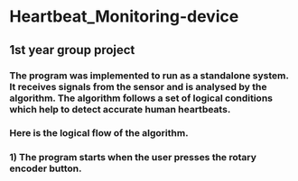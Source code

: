 # Heartbeat_Monitoring-device
## 1st year group project
### The program was implemented to run as a standalone system. It receives signals from the sensor and is analysed by the algorithm. The algorithm follows a set of logical conditions which help to detect accurate human heartbeats.
### Here is the logical flow of the algorithm.
###
### 1) The program starts when the user presses the rotary encoder button.

